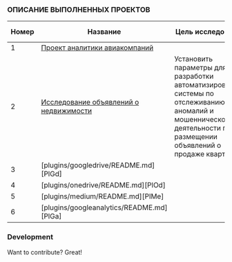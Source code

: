 ### ОПИСАНИЕ ВЫПОЛНЕННЫХ ПРОЕКТОВ

| Номер | Название | Цель исследования | Использованные библиотеки
| ------ | ------ | ------ | ------ |
| 1 | [Проект аналитики авиакомпаний](https://github.com/AzElvira/Elya_pro/tree/master/Proekt_Analitica_avia) |
| 2 | [Исследование объявлений о недвижимости](https://github.com/AzElvira/Elya_pro/tree/master/Proekt_Realty) | Установить параметры для разработки автоматизированной системы по отслеживанию аномалий и мошеннической деятельности при размещении объявлений о продаже квартир | pandas, matplotlib, numpy, seaborn |
| 3 | [plugins/googledrive/README.md][PlGd] |
| 4 | [plugins/onedrive/README.md][PlOd] |
| 5 | [plugins/medium/README.md][PlMe] |
| 6 | [plugins/googleanalytics/README.md][PlGa] |


### Development

Want to contribute? Great!
